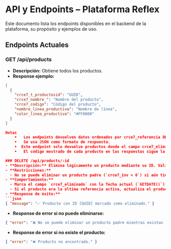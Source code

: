 # API y Endpoints – Plataforma Reflex

Este documento lista los endpoints disponibles en el backend de la plataforma, su propósito y ejemplos de uso.

## Endpoints Actuales

### GET /api/products
- **Descripción:** Obtiene todos los productos.
- **Response ejemplo:**
```json
[
  {
    "crce7_t_productosid": "GUID",
    "crce7_nombre_": "Nombre del producto",
    "crce7_codigo": "Código del producto",
    "nombre_linea_productiva": "Nombre de línea",
    "color_linea_productiva": "#FF0000"
  }
]

Notas
	•	Los endpoints devuelven datos ordenados por crce7_referencia DESC y crce7_producto ASC.
	•	Se usa JSON como formato de respuesta.
	•  Este endpoint solo devuelve productos donde el campo crce7_eliminado está vacío (NULL), es decir, productos que no han sido eliminados lógicamente.
	•	El código mostrado de cada producto en las respuestas sigue la lógica: si crce7_referencia es mayor a 0, el código final será crce7_producto + '-' + crce7_referencia; de lo contrario, solo se usa crce7_producto.

### DELETE /api/products/:id
- **Descripción:** Elimina lógicamente un producto mediante su ID. Valida que el producto pueda ser eliminado según su rol y referencias.
- **Restricciones:**
  - No se puede eliminar un producto padre (`crce7_inv = 0`) si aún tiene referencias activas (`crce7_referencia = 1` y `crce7_eliminado IS NULL`).
- **Comportamiento:**
  - Marca el campo `crce7_eliminado` con la fecha actual (`GETDATE()`).
  - Si el producto era la última referencia activa, actualiza el producto padre (`crce7_inv = 1`).
- **Response de éxito:**
```json
{ "message": "✅ Producto con ID [GUID] marcado como eliminado." }
```
- **Response de error si no puede eliminarse:**
```json
{ "error": "❌ No se puede eliminar un producto padre mientras existan referencias activas." }
```
- **Response de error si no existe el producto:**
```json
{ "error": "❌ Producto no encontrado." }
```